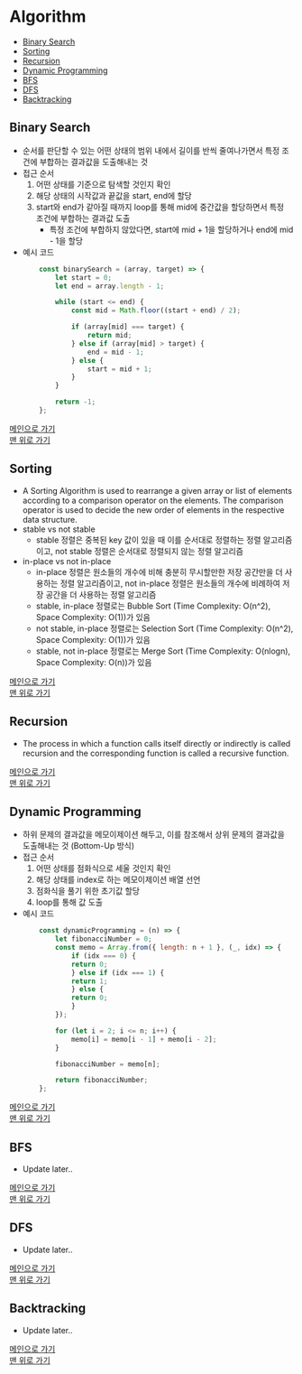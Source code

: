 # Algorithm

* [Binary Search](#binary-search)
* [Sorting](#sorting)
* [Recursion](#recursion)
* [Dynamic Programming](#dynamic-programming)
* [BFS](#bfs)
* [DFS](#dfs)
* [Backtracking](#backtracking)

## Binary Search
- 순서를 판단할 수 있는 어떤 상태의 범위 내에서 길이를 반씩 줄여나가면서 특정 조건에 부합하는 결과값을 도출해내는 것
- 접근 순서
    1. 어떤 상태를 기준으로 탐색할 것인지 확인
    1. 해당 상태의 시작값과 끝값을 start, end에 할당
    1. start와 end가 같아질 때까지 loop를 통해 mid에 중간값을 할당하면서 특정 조건에 부합하는 결과값 도출
        - 특정 조건에 부합하지 않았다면, start에 mid + 1을 할당하거나 end에 mid - 1을 할당
- 예시 코드
    ```javascript
        const binarySearch = (array, target) => {
            let start = 0;
            let end = array.length - 1;

            while (start <= end) {
                const mid = Math.floor((start + end) / 2);

                if (array[mid] === target) {
                    return mid;
                } else if (array[mid] > target) {
                    end = mid - 1;
                } else {
                    start = mid + 1;
                }
            }

            return -1;
        };
    ```

[메인으로 가기](https://github.com/sekhyuni/computer-science)</br>
[맨 위로 가기](#algorithm)
## Sorting
- A Sorting Algorithm is used to rearrange a given array or list of elements according to a comparison operator on the elements. The comparison operator is used to decide the new order of elements in the respective data structure.
- stable vs not stable
    - stable 정렬은 중복된 key 값이 있을 때 이를 순서대로 정렬하는 정렬 알고리즘이고, not stable 정렬은 순서대로 정렬되지 않는 정렬 알고리즘
- in-place vs not in-place 
    - in-place 정렬은 원소들의 개수에 비해 충분히 무시할만한 저장 공간만을 더 사용하는 정렬 알고리즘이고, not in-place 정렬은 원소들의 개수에 비례하여 저장 공간을 더 사용하는 정렬 알고리즘
    - stable, in-place 정렬로는 Bubble Sort (Time Complexity: O(n^2), Space Complexity: O(1))가 있음
    - not stable, in-place 정렬로는 Selection Sort (Time Complexity: O(n^2), Space Complexity: O(1))가 있음
    - stable, not in-place 정렬로는 Merge Sort (Time Complexity: O(nlogn), Space Complexity: O(n))가 있음

[메인으로 가기](https://github.com/sekhyuni/computer-science)</br>
[맨 위로 가기](#algorithm)
## Recursion
- The process in which a function calls itself directly or indirectly is called recursion and the corresponding function is called a recursive function.

[메인으로 가기](https://github.com/sekhyuni/computer-science)</br>
[맨 위로 가기](#algorithm)
## Dynamic Programming
- 하위 문제의 결과값을 메모이제이션 해두고, 이를 참조해서 상위 문제의 결과값을 도출해내는 것 (Bottom-Up 방식)
- 접근 순서
    1. 어떤 상태를 점화식으로 세울 것인지 확인
    1. 해당 상태를 index로 하는 메모이제이션 배열 선언
    1. 점화식을 풀기 위한 초기값 할당
    1. loop를 통해 값 도출
- 예시 코드
    ```javascript
        const dynamicProgramming = (n) => {
            let fibonacciNumber = 0;
            const memo = Array.from({ length: n + 1 }, (_, idx) => {
                if (idx === 0) {
                return 0;
                } else if (idx === 1) {
                return 1;
                } else {
                return 0;
                }
            });

            for (let i = 2; i <= n; i++) {
                memo[i] = memo[i - 1] + memo[i - 2];
            }

            fibonacciNumber = memo[n];

            return fibonacciNumber;
        };
    ```

[메인으로 가기](https://github.com/sekhyuni/computer-science)</br>
[맨 위로 가기](#algorithm)
## BFS
- Update later..

[메인으로 가기](https://github.com/sekhyuni/computer-science)</br>
[맨 위로 가기](#algorithm)
## DFS
- Update later..

[메인으로 가기](https://github.com/sekhyuni/computer-science)</br>
[맨 위로 가기](#algorithm)
## Backtracking
- Update later..

[메인으로 가기](https://github.com/sekhyuni/computer-science)</br>
[맨 위로 가기](#algorithm)